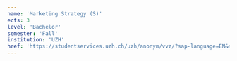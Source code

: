 ```yaml
---
name: 'Marketing Strategy (S)'
ects: 3
level: 'Bachelor'
semester: 'Fall'
institution: 'UZH'
href: 'https://studentservices.uzh.ch/uzh/anonym/vvz/?sap-language=EN&sap-ui-language=EN#/details/2021/003/SM/50821262'
---
```

